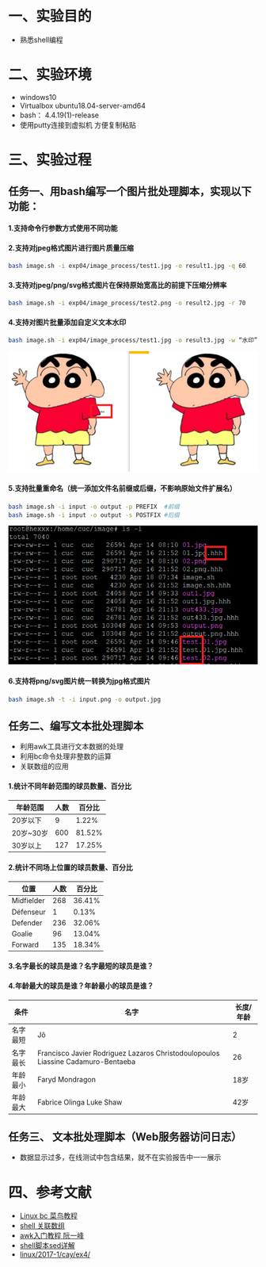 # 一、实验目的
- 熟悉shell编程
# 二、实验环境
- windows10
- Virtualbox ubuntu18.04-server-amd64
- bash： 4.4.19(1)-release
- 使用putty连接到虚拟机 方便复制粘贴

# 三、实验过程
## 任务一、用bash编写一个图片批处理脚本，实现以下功能：
#### 1.支持命令行参数方式使用不同功能
#### 2.支持对jpeg格式图片进行图片质量压缩
```bash
bash image.sh -i exp04/image_process/test1.jpg -o result1.jpg -q 60 
```
#### 3.支持对jpeg/png/svg格式图片在保持原始宽高比的前提下压缩分辨率
```bash
bash image.sh -i exp04/image_process/test2.png -o result2.jpg -r 70
```

#### 4.支持对图片批量添加自定义文本水印
  ```bash
  bash image.sh -i exp04/image_process/test1.jpg -o result3.jpg -w “水印”
  ```
![image](实验报告图片/水印.png)

#### 5.支持批量重命名（统一添加文件名前缀或后缀，不影响原始文件扩展名）
```bash
bash image.sh -i input -o output -p PREFIX  #前缀
bash image.sh -i input -o output -s POSTFIX #后缀
```
![image](实验报告图片/前后缀.png)

#### 6.支持将png/svg图片统一转换为jpg格式图片
```bash
bash image.sh -t -i input.png -o output.jpg
```

## 任务二、编写文本批处理脚本
- 利用awk工具进行文本数据的处理
- 利用bc命令处理非整数的运算
- 关联数组的应用
#### 1.统计不同年龄范围的球员数量、百分比

年龄范围 | 人数 | 百分比
---|---|---
20岁以下 | 9 | 1.22%
20岁~30岁 | 600 | 81.52%
30岁以上 | 127| 17.25%


#### 2.统计不同场上位置的球员数量、百分比
位置 | 人数 | 百分比
---|---|---
Midfielder | 268 | 36.41%
Défenseur | 1 | 0.13%
Defender | 236 | 32.06%
Goalie | 96 | 13.04%
Forward | 135 | 18.34%

#### 3.名字最长的球员是谁？名字最短的球员是谁？
#### 4.年龄最大的球员是谁？年龄最小的球员是谁？
  条件 | 名字 | 长度/年龄 |
 --- | ---| --- |
名字最短 | Jô |  2|
名字最长|Francisco Javier Rodriguez Lazaros Christodoulopoulos Liassine Cadamuro-Bentaeba| 26
年龄最小 | Faryd Mondragon | 18岁
年龄最大 | Fabrice Olinga Luke Shaw |42岁

## 任务三、 文本批处理脚本（Web服务器访问日志）
- 数据显示过多，在线测试中包含结果，就不在实验报告中一一展示



# 四、参考文献

- [Linux bc 菜鸟教程](http://www.runoob.com/linux/linux-comm-bc.html)
- [shell 关联数组](http://c.biancheng.net/view/3009.html)
- [awk入门教程 阮一峰](http://www.ruanyifeng.com/blog/2018/11/awk.html)
- [shell脚本sed详解](https://blog.csdn.net/engledb/article/details/19623087)
- [linux/2017-1/cay/ex4/
](https://github.com/CUCCS/linux/tree/master/2017-1/cay/)